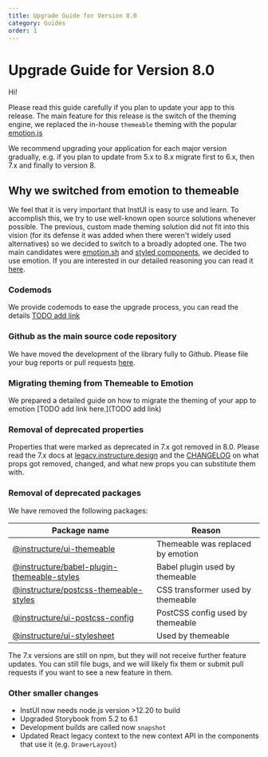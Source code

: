 ```yaml
---
title: Upgrade Guide for Version 8.0
category: Guides
order: 1
---
```


# Upgrade Guide for Version 8.0

Hi!

Please read this guide carefully if you plan to update your app to this release.
The main feature for this release is the switch of the theming engine, we replaced the in-house `themeable` theming with the popular [emotion.js](https://emotion.sh/)

We recommend upgrading your application for each major version gradually, e.g. if you plan to update from 5.x to 8.x migrate first to 6.x, then 7.x and finally to version 8.

## Why we switched from emotion to themeable

We feel that it is very important that InstUI is easy to use and learn. To accomplish this, we try to use well-known open source solutions whenever possible.
The previous, custom made theming solution did not fit into this vision (for its defense it was added when there weren't widely used alternatives)
so we decided to switch to a broadly adopted one. The two main candidates were [emotion.sh](https://emotion.sh) and [styled components](https://styled-components.com), we decided to use emotion.
If you are interested in our detailed reasoning you can read it [here](https://gist.github.com/serikjensen/4ba00b653efac1dbf80543c529adabbc).

### Codemods

We provide codemods to ease the upgrade process, you can read the details [TODO add link]()

### Github as the main source code repository

We have moved the development of the library fully to Github. Please file your bug reports or pull requests [here](#https://github.com/instructure/instructure-ui).

### Migrating theming from Themeable to Emotion

We prepared a detailed guide on how to migrate the theming of your app to emotion [TODO add link here.](TODO add link)

### Removal of deprecated properties

Properties that were marked as deprecated in 7.x got removed in 8.0.
Please read the 7.x docs at [legacy.instructure.design](#https://legacy.instructure.design) and the [CHANGELOG](#CHANGELOG) on what props got removed, changed, and what new props you can substitute them with.

### Removal of deprecated packages

We have removed the following packages:

| Package name                                                                                                           | Reason                            |
| ---------------------------------------------------------------------------------------------------------------------- | --------------------------------- |
| [@instructure/ui-themeable](https://www.npmjs.com/package/@instructure/ui-themeable)                                   | Themeable was replaced by emotion |
| [@instructure/babel-plugin-themeable-styles](https://www.npmjs.com/package/@instructure/babel-plugin-themeable-styles) | Babel plugin used by themeable    |
| [@instructure/postcss-themeable-styles](https://www.npmjs.com/package/@instructure/postcss-themeable-styles)           | CSS transformer used by themeable |
| [@instructure/ui-postcss-config](https://www.npmjs.com/package/@instructure/ui-postcss-config)                         | PostCSS config used by themeable  |
| [@instructure/ui-stylesheet](https://www.npmjs.com/package/@instructure/ui-stylesheet)                                 | Used by themeable                 |

The 7.x versions are still on npm, but they will not receive further feature updates.
You can still file bugs, and we will likely fix them or submit pull requests if you want to see a new feature in them.

### Other smaller changes

- InstUI now needs node.js version >12.20 to build
- Upgraded Storybook from 5.2 to 6.1
- Development builds are called now `snapshot`
- Updated React legacy context to the new context API in the components that use it (e.g. `DrawerLayout`)
